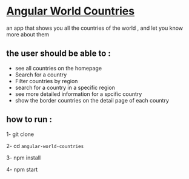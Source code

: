 # [Angular World Countries](https://countries-5b4db.web.app/)

an app that shows you all the countries of the world , and let you know more about them

## the user should be able to : 

 - see all countries on the homepage
 - Search for a country 
 - Filter countries by region
 - search for a country in a specific region
 - see more detailed information for a spcific country
 - show the border countries on the detail page of each country

## how to run :
 1- git clone 
 
 2- cd `angular-world-countries`
 
 3- npm install
 
 4- npm start
 
